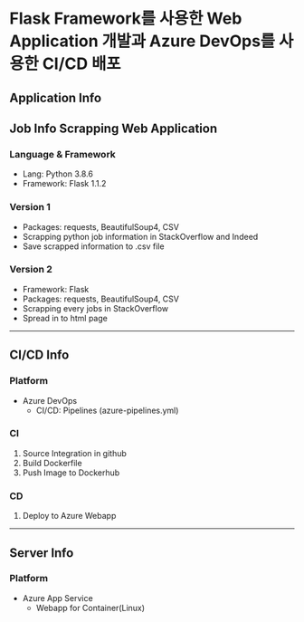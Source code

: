 # Flask Framework를 사용한 Web Application 개발과 Azure DevOps를 사용한 CI/CD 배포

## Application Info
## Job Info Scrapping Web Application
### Language & Framework 
- Lang: Python 3.8.6
- Framework: Flask 1.1.2
### Version 1
- Packages: requests, BeautifulSoup4, CSV
- Scrapping python job information in StackOverflow and Indeed
- Save scrapped information to .csv file

### Version 2
- Framework: Flask
- Packages: requests, BeautifulSoup4, CSV
- Scrapping every jobs in StackOverflow
- Spread in to html page
---
## CI/CD Info
### Platform
- Azure DevOps
    - CI/CD: Pipelines (azure-pipelines.yml)
### CI
1. Source Integration in github
2. Build Dockerfile
3. Push Image to Dockerhub
### CD
1. Deploy to Azure Webapp
---
## Server Info
### Platform
- Azure App Service
    - Webapp for Container(Linux)